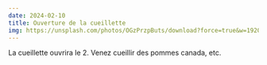 ```yaml
---
date: 2024-02-10
title: Ouverture de la cueillette
img: https://unsplash.com/photos/OGzPrzpButs/download?force=true&w=1920
---
```


La cueillette ouvrira le 2. Venez cueillir des pommes canada, etc.
